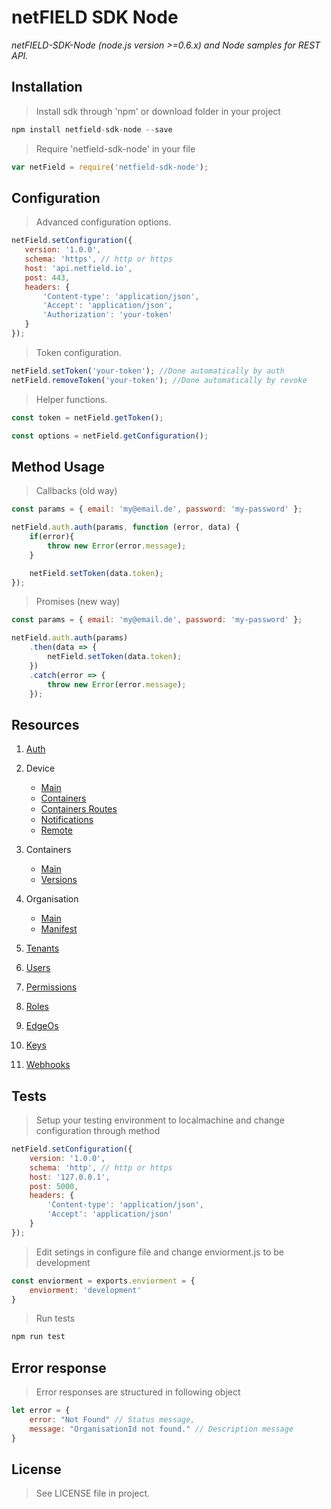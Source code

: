# netFIELD SDK Node

*netFIELD-SDK-Node (node.js version >=0.6.x) and Node samples for REST API.*

## Installation

> Install sdk through 'npm' or download folder in your project

```js
npm install netfield-sdk-node --save
```

> Require 'netfield-sdk-node' in your file
```js
var netField = require('netfield-sdk-node');
```

## Configuration

> Advanced configuration options.
 ```js
netField.setConfiguration({
    version: '1.0.0',
    schema: 'https', // http or https
    host: 'api.netfield.io',
    post: 443,
    headers: {
        'Content-type': 'application/json',
        'Accept': 'application/json',
        'Authorization': 'your-token'
    }
});
```

> Token configuration.
```js
netField.setToken('your-token'); //Done automatically by auth
netField.removeToken('your-token'); //Done automatically by revoke
```

> Helper functions.
```js
const token = netField.getToken();
```
```js
const options = netField.getConfiguration();
```

## Method Usage
> Callbacks (old way)
```js
const params = { email: 'my@email.de', password: 'my-password' };

netField.auth.auth(params, function (error, data) {
    if(error){
        throw new Error(error.message);
    }

    netField.setToken(data.token);
});
```

> Promises (new way)
```js
const params = { email: 'my@email.de', password: 'my-password' };

netField.auth.auth(params)
    .then(data => {
        netField.setToken(data.token);
    })
    .catch(error => {
        throw new Error(error.message);
    });
```

## Resources

1. [Auth](./docs/auth)

2. Device
    * [Main](./docs/devices/devices.md)
    * [Containers](./docs/devices/containers.md)
    * [Containers Routes](./docs/devices/routes.md)
    * [Notifications](./docs/devices/notifications.md)
    * [Remote](./docs/devices/remote.md)

3. Containers
    * [Main](./docs/containers/containers.md)
    * [Versions](./docs/containers/versions.md)

4. Organisation
    * [Main](./docs/organisations/organisations.md)
    * [Manifest](./docs/organisations/manifests.md)

5. [Tenants](./docs/tenants.md)

6. [Users](./docs/users.md)

7. [Permissions](./docs/permissions.md)

8. [Roles](./docs/roles.md)

9. [EdgeOs](./docs/edgeos.md)

10. [Keys](./docs/keys.md)

11. [Webhooks](./docs/webhooks.md)


## Tests
> Setup your testing environment to localmachine and change configuration through method
```js
netField.setConfiguration({
    version: '1.0.0',
    schema: 'http', // http or https
    host: '127.0.0.1',
    post: 5000,
    headers: {
        'Content-type': 'application/json',
        'Accept': 'application/json'
    }
});
```

> Edit setings in configure file and change enviorment.js to be development
```js
const enviorment = exports.enviorment = {
    enviorment: 'development'
}
```

> Run tests
```js
npm run test
```

## Error response
> Error responses are structured in following object
```js
let error = {
    error: "Not Found" // Status message,
    message: "OrganisationId not found." // Description message
}
```

## License
> See LICENSE file in project.

